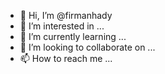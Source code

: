 - 👋 Hi, I’m @firmanhady
- 👀 I’m interested in ...
- 🌱 I’m currently learning ...
- 💞️ I’m looking to collaborate on ...
- 📫 How to reach me ...

<!---
firmanhady/firmanhady is a ✨ special ✨ repository because its `README.md` (this file) appears on your GitHub profile.
You can click the Preview link to take a look at your changes.
--->

